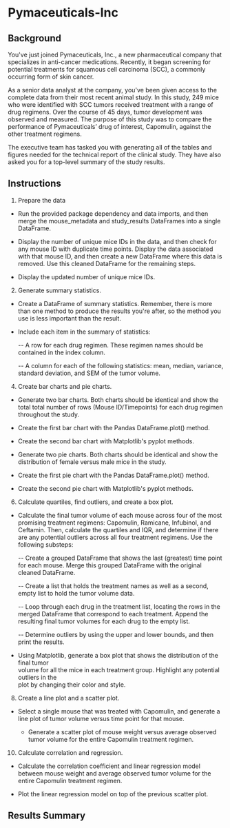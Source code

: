 # Pymaceuticals-Inc

## Background

You've just joined Pymaceuticals, Inc., a new pharmaceutical company that specializes in anti-cancer medications. Recently, it began screening for potential treatments for squamous cell carcinoma (SCC), a commonly occurring form of skin cancer.

As a senior data analyst at the company, you've been given access to the complete data from their most recent animal study. In this study, 249 mice who were identified with SCC tumors received treatment with a range of drug regimens. Over the course of 45 days, tumor development was observed and measured. The purpose of this study was to compare the performance of Pymaceuticals’ drug of interest, Capomulin, against the other treatment regimens.

The executive team has tasked you with generating all of the tables and figures needed for the technical report of the clinical study. They have also asked you for a top-level summary of the study results.

## Instructions

1. Prepare the data

- Run the provided package dependency and data imports, and then merge the mouse_metadata 
  and study_results DataFrames into a single DataFrame.

- Display the number of unique mice IDs in the data, and then check for any mouse ID with 
  duplicate time points. Display the data associated with that mouse ID, and then create a 
  new DataFrame where this data is removed. Use this cleaned DataFrame for the remaining 
  steps.

- Display the updated number of unique mice IDs.

2. Generate summary statistics.

- Create a DataFrame of summary statistics. Remember, there is more than one method to 
  produce the results you're after, so the method you use is less important than the result.

- Include each item in the summary of statistics:

  -- A row for each drug regimen. These regimen names should be contained in the index column.

  -- A column for each of the following statistics: mean, median, variance, standard
     deviation, and SEM of the tumor volume.

4. Create bar charts and pie charts.

- Generate two bar charts. Both charts should be identical and show the total total number of rows (Mouse ID/Timepoints) for each drug regimen throughout the study.

- Create the first bar chart with the Pandas DataFrame.plot() method.

- Create the second bar chart with Matplotlib's pyplot methods.

- Generate two pie charts. Both charts should be identical and show the distribution of female versus male mice in the study.

- Create the first pie chart with the Pandas DataFrame.plot() method.

- Create the second pie chart with Matplotlib's pyplot methods.

6. Calculate quartiles, find outliers, and create a box plot.

- Calculate the final tumor volume of each mouse across four of the most promising treatment   regimens: Capomulin, Ramicane, Infubinol, and Ceftamin. Then, calculate the quartiles and    IQR, and determine if there are any potential outliers across all four treatment regimens.   Use the following substeps:

  -- Create a grouped DataFrame that shows the last (greatest) time point for each mouse. Merge this grouped DataFrame with the original cleaned DataFrame.

  -- Create a list that holds the treatment names as well as a second, empty list to hold the tumor volume data.

  -- Loop through each drug in the treatment list, locating the rows in the merged DataFrame 
     that correspond to each treatment. Append the resulting final tumor volumes for each drug to the empty list.

  -- Determine outliers by using the upper and lower bounds, and then print the results.

- Using Matplotlib, generate a box plot that shows the distribution of the final tumor   
  volume for all the mice in each treatment group. Highlight any potential outliers in the   
  plot by changing their color and style.

8. Create a line plot and a scatter plot.

- Select a single mouse that was treated with Capomulin, and generate a line plot of tumor volume versus time point for that mouse.

  - Generate a scatter plot of mouse weight versus average observed tumor volume for the entire Capomulin treatment regimen.

10. Calculate correlation and regression.

- Calculate the correlation coefficient and linear regression model between mouse weight and 
  average observed tumor volume for the entire Capomulin treatment regimen.

- Plot the linear regression model on top of the previous scatter plot.

## Results Summary
